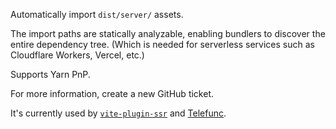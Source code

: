 Automatically import `dist/server/` assets.

The import paths are statically analyzable, enabling bundlers to discover the entire dependency tree. (Which is needed for serverless services such as Cloudflare Workers, Vercel, etc.)

Supports Yarn PnP.

For more information, create a new GitHub ticket.

It's currently used by [`vite-plugin-ssr`](https://vite-plugin-ssr.com/) and [Telefunc](https://telefunc.com/).
